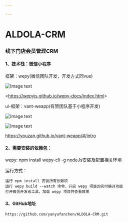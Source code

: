 ```yaml
---

---
```


# ALDOLA-CRM

### 线下门店会员管理CRM

#### 1、技术栈：微信小程序

框架：wepy(微信团队开发，开发方式同vue)

![Image text](http://img.pengwang.xyz/image/githubwepy.png)

<<https://wepyjs.github.io/wepy-docs/index.html>>

ui-框架：vant-weapp(有赞团队基于小程序开发)

![Image text](http://img.pengwang.xyz/image/githubvant.png)

![Image text](http://img.pengwang.xyz/image/githubvantma.png)

<https://youzan.github.io/vant-weapp/#/intro>

#### 2、需要安装的依赖包：

 wepy: npm install wepy-cli -g
 nodeJs安装及配置相关环境

运行方式：

```
运行 npm install 安装所有依赖项
运行 wepy build --watch 命令，开启 wepy 项目的实时编译功能
打开微信开发者工具，加载 wepy 项目并查看效果
```

#### 3、GitHub地址

```
https://github.com/yanyufanchen/ALDOLA-CRM.git
```



